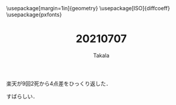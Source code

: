﻿---
title: 20210707
yesterday: 20210706
tomorrow: 20210708
days: 558
author: Takala
header-includes:
  - \usepackage[margin=1in]{geometry}
  - \usepackage[ISO]{diffcoeff}
  - \usepackage{pxfonts}
---


楽天が9回2死から4点差をひっくり返した．


すばらしい．
